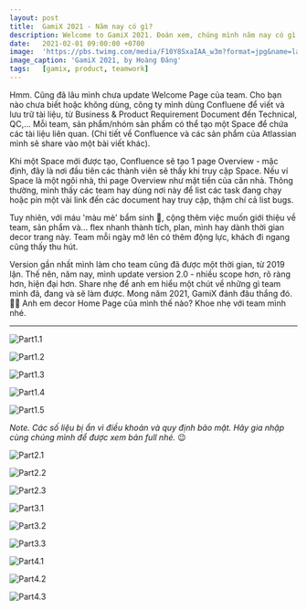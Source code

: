```yaml
---
layout: post
title:  GamiX 2021 - Năm nay có gì?
description: Welcome to GamiX 2021. Đoán xem, chúng mình năm nay có gì hot!
date:   2021-02-01 09:00:00 +0700
image:  'https://pbs.twimg.com/media/F10Y8SxaIAA_w3m?format=jpg&name=large'
image_caption: 'GamiX 2021, by Hoàng Đăng'
tags:   [gamix, product, teamwork]
---
```


Hmm. Cũng đã lâu mình chưa update Welcome Page của team. Cho bạn nào chưa biết hoặc không dùng, công ty mình dùng Confluene để viết và lưu trữ tài liệu, từ Business & Product Requirement Document đến Technical, QC,... Mỗi team, sản phẩm/nhóm sản phẩm có thể tạo một Space để chứa các tài liệu liên quan. (Chi tiết về Confluence và các sản phẩm của Atlassian mình sẽ share vào một bài viết khác).

Khi một Space mới được tạo, Confluence sẽ tạo 1 page Overview - mặc định, đây là nơi đầu tiên các thành viên sẽ thấy khi truy cập Space. Nếu ví Space là một ngôi nhà, thì page Overview như mặt tiền của căn nhà. Thông thường, mình thấy các team hay dùng nơi này để list các task đang chạy hoặc pin một vài link đến các document hay truy cập, thậm chí cả list bugs.

Tuy nhiên, với máu 'màu mè' bẩm sinh 🤣, cộng thêm việc muốn giới thiệu về team, sản phẩm và... flex nhanh thành tích, plan, mình hay dành thời gian decor trang này. Team mỗi ngày mở lên có thêm động lực, khách đi ngang cũng thấy thu hút. 

Version gần nhất mình làm cho team cũng đã được một thời gian, từ 2019 lận. Thế nên, năm nay, mình update version 2.0 - nhiều scope hơn, rõ ràng hơn, hiện đại hơn. Share nhẹ để anh em hiểu một chút về những gì team mình đã, đang và sẽ làm được. Mong năm 2021, GamiX đánh đâu thắng đó. 💪🏻 Anh em decor Home Page của mình thế nào? Khoe nhẹ với team mình nhé.

___
![Part1.1](https://pbs.twimg.com/media/F10Y4_haMAAOL71?format=jpg&name=large)

![Part1.2](https://pbs.twimg.com/media/F10Y_bvaEAUv-80?format=png&name=large)

![Part1.3](https://pbs.twimg.com/media/F10ZAkPaQAEFZND?format=jpg&name=large)

![Part1.4](https://pbs.twimg.com/media/F10ZFLxacAAeDgt?format=jpg&name=large)

![Part1.5](https://pbs.twimg.com/media/F10bDtxacAAjgBJ?format=jpg&name=large)

*Note. Các số liệu bị ẩn vì điều khoản và quy định bảo mật. Hãy gia nhập cùng chúng mình để được xem bản full nhé.* 😉




![Part2.1](https://pbs.twimg.com/media/F10ZIEzaQAA23J_?format=jpg&name=large)

![Part2.2](https://pbs.twimg.com/media/F10ZPMBaAAA2Jkc?format=jpg&name=large)

![Part2.3](https://pbs.twimg.com/media/F10ZR2raIAAsiPM?format=jpg&name=large)




![Part3.1](https://pbs.twimg.com/media/F10ZUXZaQAAMaVX?format=jpg&name=large)

![Part3.2](https://pbs.twimg.com/media/F10ZVh_aMAAVv1w?format=jpg&name=large)

![Part3.3](https://pbs.twimg.com/media/F10ZWsvaIAECVc3?format=jpg&name=large)




![Part4.1](https://pbs.twimg.com/media/F10ZXvnaEAAdSz3?format=jpg&name=large)

![Part4.2](https://pbs.twimg.com/media/F10Za-baQAArU6K?format=jpg&name=large)

![Part4.3](https://pbs.twimg.com/media/F10ZcEFaEAE02H0?format=jpg&name=large)

